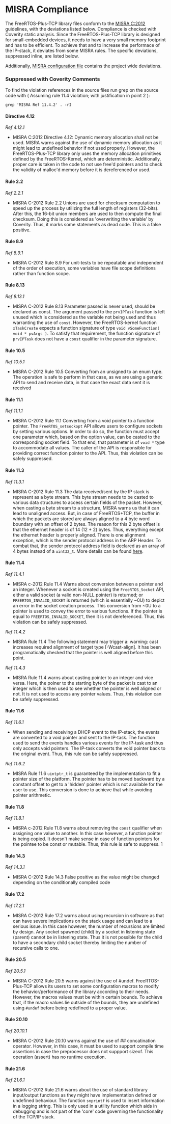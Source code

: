 # MISRA Compliance

The FreeRTOS-Plus-TCP library files conform to the
[MISRA C:2012](https://www.misra.org.uk)
guidelines, with the deviations listed below. Compliance is checked with
Coverity static analysis. Since the FreeRTOS-Plus-TCP library is designed for
small-embedded devices, it needs to have a very small memory footprint and has
to be efficient. To achieve that and to increase the performace of the IP-stack,
it deviates from some MISRA rules. The specific deviations, suppressed inline,
are listed below.

Additionally,
[MISRA configuration file](https://github.com/FreeRTOS/FreeRTOS-Plus-TCP/blob/main/test/Coverity/coverity_misra.config)
contains the project wide deviations.

### Suppressed with Coverity Comments

To find the violation references in the source files run grep on the source code
with ( Assuming rule 11.4 violation; with justification in point 2 ):

```
grep 'MISRA Ref 11.4.2' . -rI
```

#### Directive 4.12

_Ref 4.12.1_

- MISRA C:2012 Directive 4.12: Dynamic memory allocation shall not be used.
  MISRA warns against the use of dynamic memory allocation as it might lead to
  undefined behavior if not used properly. However, the FreeRTOS-Plus-TCP
  library only uses the memory allocation primitives defined by the
  FreeRTOS-Kernel, which are deterministic. Additionally, proper care is taken
  in the code to not use free'd pointers and to check the validity of malloc'd
  memory before it is dereferenced or used.

#### Rule 2.2

_Ref 2.2.1_

- MISRA C-2012 Rule 2.2 Unions are used for checksum computation to speed up the
  process by utilizing the full length of registers (32-bits). After this, the
  16-bit union members are used to then compute the final checksum. Doing this
  is considered as 'overwriting the variable' by Coverity. Thus, it marks some
  statements as dead code. This is a false positive.

#### Rule 8.9

_Ref 8.9.1_

- MISRA C-2012 Rule 8.9 For unit-tests to be repeatable and independent of the
  order of execution, some variables have file scope definitions rather than
  function scope.

#### Rule 8.13

_Ref 8.13.1_

- MISRA C-2012 Rule 8.13 Parameter passed is never used, should be declared as
  const. The argument passed to the `prvIPTask` function is left unused which is
  considered as the variable not being used and thus warranting the use of
  `const`. However, the FreeRTOS-kernel function `xTaskCreate` expects a
  function signature of type `void vSomeFunction( void * pvArgs )`. To satisfy
  that requirement, the function signature of `prvIPTask` does not have a
  `const` qualifier in the parameter signature.

#### Rule 10.5

_Ref 10.5.1_

- MISRA C-2012 Rule 10.5 Converting from an unsigned to an enum type. The
  operation is safe to perform in that case, as we are using a generic API to
  send and receive data, in that case the exact data sent it is received

#### Rule 11.1

_Ref 11.1.1_

- MISRA C-2012 Rule 11.1 Converting from a void pointer to a function pointer.
  The `FreeRTOS_setsockopt` API allows users to configure sockets by setting
  various options. In order to do so, the function must accept one parameter
  which, based on the option value, can be casted to the corresponding socket
  field. To that end, that parameter is of `void *` type to accommodate all
  values. The caller of the API is responsible for providing correct function
  pointer to the API. Thus, this violation can be safely suppressed.

#### Rule 11.3

_Ref 11.3.1_

- MISRA C-2012 Rule 11.3 The data received/sent by the IP stack is represent as
  a byte stream. This byte stream needs to be casted to various data structures
  to access certain fields of the packet. However, when casting a byte stream to
  a structure, MISRA warns us that it can lead to unaligned access. But, in case
  of FreeRTOS+TCP, the buffer in which the packets are stored are always aligned
  to a 4 byte word boundary with an offset of 2 bytes. The reason for this 2
  byte offset is that the ethernet header is of 14 (12 + 2) bytes. Thus,
  everything except the ethernet header is properly aligned. There is one
  alignment exception, which is the sender protocol address in the ARP Header.
  To combat that, the sender protocol address field is declared as an array of 4
  bytes instead of a `uint32_t`. More details can be found
  [here](https://github.com/FreeRTOS/FreeRTOS-Plus-TCP/pull/512#pullrequestreview-1035211706).

#### Rule 11.4

_Ref 11.4.1_

- MISRA c-2012 Rule 11.4 Warns about conversion between a pointer and an
  integer. Whenever a socket is created using the `FreeRTOS_Socket` API, either
  a valid socket (a valid non-NULL pointer) is returned; or
  `FREERTOS_INVALID_SOCKET` is returned (which is essentially ~0U) to depict an
  error in the socket creation process. This conversion from ~0U to a pointer is
  used to convey the error to various functions. If the pointer is equal to
  `FREERTOS_INVALID_SOCKET`, then it is not dereferenced. Thus, this violation
  can be safely suppressed.

_Ref 11.4.2_

- MISRA Rule 11.4 The following statement may trigger a: warning: cast increases
  required alignment of target type [-Wcast-align]. It has been programatically
  checked that the pointer is well aligned before this point.

_Ref 11.4.3_

- MISRA Rule 11.4 warns about casting pointer to an integer and vice versa.
  Here, the poiner to the starting byte of the packet is cast to an integer
  which is then used to see whether the pointer is well aligned or not. It is
  not used to access any pointer values. Thus, this violation can be safely
  suppressed.

#### Rule 11.6

_Ref 11.6.1_

- When sending and receiving a DHCP event to the IP-stack, the events are
  converted to a void pointer and sent to the IP-task. The function used to send
  the events handles various events for the IP-task and thus only accepts void
  pointers. The IP-task converts the void pointer back to the original event.
  Thus, this rule can be safely suppressed.

_Ref 11.6.2_

- MISRA Rule 11.6 `uintptr_t` is guaranteed by the implementation to fit a
  pointer size of the platform. The pointer has to be moved backward by a
  constant offset to get to a 'hidden' pointer which is not available for the
  user to use. This conversion is done to achieve that while avoiding pointer
  arithmetic.

#### Rule 11.8

_Ref 11.8.1_

- MISRA c-2012 Rule 11.8 warns about removing the `const` qualifier when
  assigning one value to another. In this case however, a function pointer is
  being copied. It doesn't make sense in case of function pointers for the
  pointee to be const or mutable. Thus, this rule is safe to suppress. 1

#### Rule 14.3

_Ref 14.3.1_

- MISRA C-2012 Rule 14.3 False positive as the value might be changed depending
  on the conditionally compiled code

#### Rule 17.2

_Ref 17.2.1_

- MISRA C-2012 Rule 17.2 warns about using recursion in software as that can
  have severe implications on the stack usage and can lead to a serious issue.
  In this case however, the number of recursions are limited by design. Any
  socket spawned (child) by a socket in listening state (parent) cannot be in
  listening state. Thus it is not possible for the child to have a secondary
  child socket thereby limiting the number of recursive calls to one.

#### Rule 20.5

_Ref 20.5.1_

- MISRA C-2012 Rule 20.5 warns against the use of #undef. FreeRTOS-Plus-TCP
  allows its users to set some configuration macros to modify the
  behavior/performance of the library according to their needs. However, the
  macros values must be within certain bounds. To achieve that, if the macro
  values lie outside of the bounds, they are undefined using `#undef` before
  being redefined to a proper value.

#### Rule 20.10

_Ref 20.10.1_

- MISRA C-2012 Rule 20.10 warns against the use of ## concatination operator.
  However, in this case, it must be used to support compile time assertions in
  case the preprocessor does not suppport sizeof. This operation (assert) has no
  runtime execution.

#### Rule 21.6

_Ref 21.6.1_

- MISRA C-2012 Rule 21.6 warns about the use of standard library input/output
  functions as they might have implementation defined or undefined behaviour.
  The function `snprintf` is used to insert information in a logging string.
  This is only used in a utility function which aids in debugging and is not
  part of the 'core' code governing the functionality of the TCP/IP stack.
